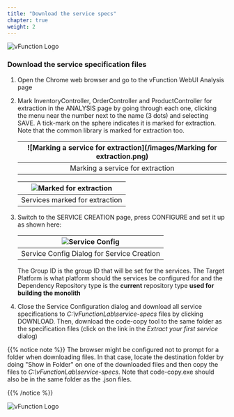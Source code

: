 ```yaml
---
title: "Download the service specs"
chapter: true
weight: 2
---
```


![vFunction Logo](/images/vFunction.png)

### Download the service specification files

1. Open the Chrome web browser and go to the vFunction WebUI Analysis page

2. Mark InventoryController, OrderController and ProductController for extraction in the ANALYSIS page by going through each one, clicking the menu near the number next to the name (3 dots) and selecting SAVE. A tick-mark on the sphere indicates it is marked for extraction. Note that the common library is marked for extraction too.

    | ![Marking a service for extraction](/images/Marking for extraction.png) |
    | :--: |
    | Marking a service for extraction |


    | ![Marked for extraction](/images/Marked4Extraction.png) |
    | :--: |
    | Services marked for extraction |


3. Switch to the SERVICE CREATION page, press CONFIGURE and set it up as shown here:

    | ![Service Config](/images/Service-Config1.png) |
    | :--: |
    | Service Config Dialog for Service Creation |

    The Group ID is the group ID that will be set for the services. The Target Platform is what platform should the services be configured for and the Dependency Repository type is the **current** repository type **used for building the monolith**


4. Close the Service Configuration dialog and download all service specifications to *C:\vFunctionLab\service-specs* files by clicking DOWNLOAD. Then, download the code-copy tool to the same folder as the specification files (click on the link in the *Extract your first service* dialog)

{{% notice note %}}
The browser might be configured not to prompt for a folder when downloading files. In that case, locate the destination folder by doing "Show in Folder" on one of the downloaded files and then copy the files to *C:\vFunctionLab\service-specs*. Note that code-copy.exe should also be in the same folder as the .json files.
</p>
{{% /notice %}}

![vFunction Logo](/images/vFunction.png)
